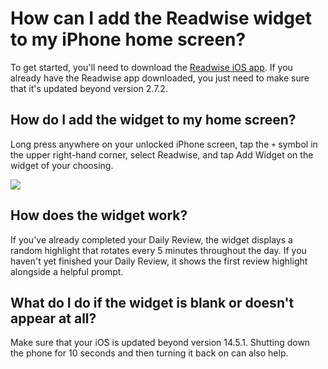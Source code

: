 # How can I add the Readwise widget to my iPhone home screen?

To get started, you'll need to download the [Readwise iOS app](https://readwise.app.link/6VY4GcGnIgb). If you already have the Readwise app downloaded, you just need to make sure that it's updated beyond version 2.7.2.

## How do I add the widget to my home screen?

Long press anywhere on your unlocked iPhone screen, tap the `+` symbol in the upper right-hand corner, select Readwise, and tap Add Widget on the widget of your choosing.

![](https://d33v4339jhl8k0.cloudfront.net/docs/assets/5eb8cc86042863474d1a75fd/images/601f870d1f25b9041bebc45f/file-nEsCYGkPkQ.gif)

## How does the widget work?

If you've already completed your Daily Review, the widget displays a random highlight that rotates every 5 minutes throughout the day. If you haven't yet finished your Daily Review, it shows the first review highlight alongside a helpful prompt.

## What do I do if the widget is blank or doesn't appear at all?

Make sure that your iOS is updated beyond version 14.5.1. Shutting down the phone for 10 seconds and then turning it back on can also help.
